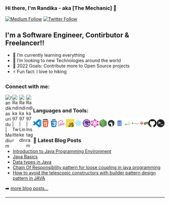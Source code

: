 ### Hi there, I'm Randika - aka [The Mechanic] 👋

[![Medium Follow](https://img.shields.io/badge/Medium-12100E?style=for-the-badge&logo=medium&logoColor=white)](https://medium.com/@randikasuridu)
[![Twitter Follow](https://img.shields.io/twitter/follow/randika_suridu?color=1DA1F2&logo=twitter&style=for-the-badge)](https://twitter.com/randika_suridu)

## I'm a Software Engineer, Contirbutor & Freelancer!!

- 🌱 I’m currently learning everything
- 👯 I’m looking to new Technologies around the world
- 🥅 2022 Goals: Contribute more to Open Source projects
- ⚡ Fun fact: I love to hiking


### Connect with me:

[<img align="left" alt="randikasuridu | Medium" width="22px" src="https://img.icons8.com/ios-filled/50/000000/medium-monogram--v1.png" />][Medium]
[<img align="left" alt="Randika97 | Twitter" width="22px" src="https://cdn.jsdelivr.net/npm/simple-icons@v3/icons/twitter.svg" />][twitter]
[<img align="left" alt="Randika97 | LinkedIn" width="22px" src="https://cdn.jsdelivr.net/npm/simple-icons@v3/icons/linkedin.svg" />][linkedin]
[<img align="left" alt="Randika97 | Instagram" width="22px" src="https://cdn.jsdelivr.net/npm/simple-icons@v3/icons/instagram.svg" />][instagram]

<br />

### Languages and Tools:

<img align="left" alt="Visual Studio Code" width="26px" src="https://raw.githubusercontent.com/github/explore/80688e429a7d4ef2fca1e82350fe8e3517d3494d/topics/visual-studio-code/visual-studio-code.png" />
<img align="left" alt="HTML5" width="26px" src="https://raw.githubusercontent.com/github/explore/80688e429a7d4ef2fca1e82350fe8e3517d3494d/topics/html/html.png" />
<img align="left" alt="CSS3" width="26px" src="https://raw.githubusercontent.com/github/explore/80688e429a7d4ef2fca1e82350fe8e3517d3494d/topics/css/css.png" />
<img align="left" alt="Sass" width="26px" src="https://raw.githubusercontent.com/github/explore/80688e429a7d4ef2fca1e82350fe8e3517d3494d/topics/sass/sass.png" />
<img align="left" alt="JavaScript" width="26px" src="https://raw.githubusercontent.com/github/explore/80688e429a7d4ef2fca1e82350fe8e3517d3494d/topics/javascript/javascript.png" />
<img align="left" alt="React" width="26px" src="https://raw.githubusercontent.com/github/explore/80688e429a7d4ef2fca1e82350fe8e3517d3494d/topics/react/react.png" />
<img align="left" alt="Gatsby" width="26px" src="https://raw.githubusercontent.com/github/explore/e94815998e4e0713912fed477a1f346ec04c3da2/topics/gatsby/gatsby.png" />
<img align="left" alt="GraphQL" width="26px" src="https://raw.githubusercontent.com/github/explore/80688e429a7d4ef2fca1e82350fe8e3517d3494d/topics/graphql/graphql.png" />
<img align="left" alt="Node.js" width="26px" src="https://raw.githubusercontent.com/github/explore/80688e429a7d4ef2fca1e82350fe8e3517d3494d/topics/nodejs/nodejs.png" />
<img align="left" alt="Deno" width="26px" src="https://raw.githubusercontent.com/github/explore/361e2821e2dea67711cde99c9c40ed357061cf27/topics/deno/deno.png" />
<img align="left" alt="SQL" width="26px" src="https://raw.githubusercontent.com/github/explore/80688e429a7d4ef2fca1e82350fe8e3517d3494d/topics/sql/sql.png" />
<img align="left" alt="MySQL" width="26px" src="https://raw.githubusercontent.com/github/explore/80688e429a7d4ef2fca1e82350fe8e3517d3494d/topics/mysql/mysql.png" />
<img align="left" alt="MongoDB" width="26px" src="https://raw.githubusercontent.com/github/explore/80688e429a7d4ef2fca1e82350fe8e3517d3494d/topics/mongodb/mongodb.png" />
<img align="left" alt="Git" width="26px" src="https://raw.githubusercontent.com/github/explore/80688e429a7d4ef2fca1e82350fe8e3517d3494d/topics/git/git.png" />
<img align="left" alt="GitHub" width="26px" src="https://raw.githubusercontent.com/github/explore/78df643247d429f6cc873026c0622819ad797942/topics/github/github.png" />
<img align="left" alt="Terminal" width="26px" src="https://raw.githubusercontent.com/github/explore/80688e429a7d4ef2fca1e82350fe8e3517d3494d/topics/terminal/terminal.png" />

<br />
<br />


### 📕 Latest Blog Posts

<!-- BLOG-POST-LIST:START -->
- [Introduction to Java Programming Environment](https://medium.com/@randikasuridu/introduction-to-java-programming-environment-7d3a08840f52)
- [Java Basics](https://medium.com/@randikasuridu/java-basics-305062b95a78)
- [Data types in Java](https://medium.com/@randikasuridu/data-types-in-java-5e7239a0185c)
- [Chain Of Responsibility pattern for loose coupling in java programming](https://medium.com/@randikasuridu/chain-of-responsibility-pattern-for-loose-coupling-in-java-programming-f2709c6552d9)
- [How to avoid the telescopic constructors with builder pattern design pattern in JAVA](https://medium.com/@randikasuridu/how-to-avoid-the-telescopic-constructors-with-builder-pattern-design-pattern-in-java-ce2787be7c76)
<!-- BLOG-POST-LIST:END -->

➡️ [more blog posts...](https://medium.com/@randikasuridu)

---


[Medium]: https://medium.com/@randikasuridu
[twitter]: https://twitter.com/randika_suridu
[instagram]: https://www.instagram.com/_the_mechanic__
[linkedin]: https://www.linkedin.com/in/randika-suridu/
